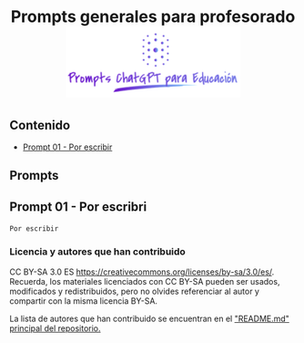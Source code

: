 <div align="center">

<!-- title -->

# Prompts generales para profesorado![Logo](../../logo.png)
</div>

## Contenido
- [Prompt 01 - Por escribir](#prompt01)

## Prompts
## <a name="prompt01"></a> Prompt 01 - Por escribri
```
Por escribir
```

### Licencia y autores que han contribuido

CC BY-SA 3.0 ES https://creativecommons.org/licenses/by-sa/3.0/es/. Recuerda, los materiales licenciados con CC BY-SA pueden ser usados, modificados y redistribuidos, pero no olvides referenciar al autor y compartir con la misma licencia BY-SA.

La lista de autores que han contribuido se encuentran en el ["README.md" principal del repositorio.](https://github.com/sergarb1/awesome-list-prompts-chagpt-educacion/blob/main/README.md)